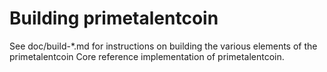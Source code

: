 Building primetalentcoin
================

See doc/build-*.md for instructions on building the various
elements of the primetalentcoin Core reference implementation of primetalentcoin.

